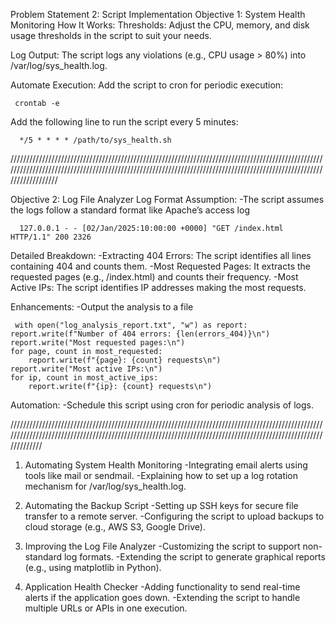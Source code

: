 Problem Statement 2: Script Implementation
Objective 1: System Health Monitoring
How It Works:
  Thresholds:
    Adjust the CPU, memory, and disk usage thresholds in the script to suit your needs.
  
  Log Output:
    The script logs any violations (e.g., CPU usage > 80%) into /var/log/sys_health.log.

  Automate Execution:
    Add the script to cron for periodic execution:

     crontab -e

Add the following line to run the script every 5 minutes:
      
      */5 * * * * /path/to/sys_health.sh

/////////////////////////////////////////////////////////////////////////////////////////////////////////////////////////////////////////////////////////////////////////////////////////////////////////////////////

Objective 2: Log File Analyzer
  Log Format Assumption:
      -The script assumes the logs follow a standard format like Apache’s access log

      127.0.0.1 - - [02/Jan/2025:10:00:00 +0000] "GET /index.html HTTP/1.1" 200 2326

Detailed Breakdown:
  -Extracting 404 Errors: The script identifies all lines containing 404 and counts them.
  -Most Requested Pages: It extracts the requested pages (e.g., /index.html) and counts their frequency.
  -Most Active IPs: The script identifies IP addresses making the most requests.

Enhancements:
  -Output the analysis to a file
  
     with open("log_analysis_report.txt", "w") as report:
    report.write(f"Number of 404 errors: {len(errors_404)}\n")
    report.write("Most requested pages:\n")
    for page, count in most_requested:
        report.write(f"{page}: {count} requests\n")
    report.write("Most active IPs:\n")
    for ip, count in most_active_ips:
        report.write(f"{ip}: {count} requests\n")


Automation:
  -Schedule this script using cron for periodic analysis of logs.


////////////////////////////////////////////////////////////////////////////////////////////////////////////////////////////////////////////////////////////////////////////////////////////////////////////////


1. Automating System Health Monitoring
  -Integrating email alerts using tools like mail or sendmail.
  -Explaining how to set up a log rotation mechanism for /var/log/sys_health.log.

2. Automating the Backup Script
  -Setting up SSH keys for secure file transfer to a remote server.
  -Configuring the script to upload backups to cloud storage (e.g., AWS S3, Google Drive).

3. Improving the Log File Analyzer
  -Customizing the script to support non-standard log formats.
  -Extending the script to generate graphical reports (e.g., using matplotlib in Python).

4. Application Health Checker
  -Adding functionality to send real-time alerts if the application goes down.
  -Extending the script to handle multiple URLs or APIs in one execution.


